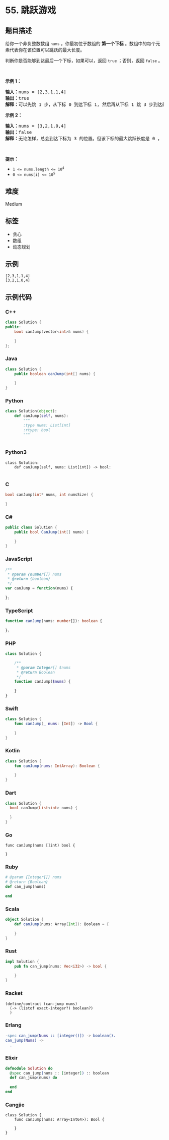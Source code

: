 # 55. 跳跃游戏

## 题目描述

<p>给你一个非负整数数组&nbsp;<code>nums</code> ，你最初位于数组的 <strong>第一个下标</strong> 。数组中的每个元素代表你在该位置可以跳跃的最大长度。</p>

<p>判断你是否能够到达最后一个下标，如果可以，返回 <code>true</code> ；否则，返回 <code>false</code> 。</p>

<p>&nbsp;</p>

<p><strong>示例&nbsp;1：</strong></p>

<pre>
<strong>输入：</strong>nums = [2,3,1,1,4]
<strong>输出：</strong>true
<strong>解释：</strong>可以先跳 1 步，从下标 0 到达下标 1, 然后再从下标 1 跳 3 步到达最后一个下标。
</pre>

<p><strong>示例&nbsp;2：</strong></p>

<pre>
<strong>输入：</strong>nums = [3,2,1,0,4]
<strong>输出：</strong>false
<strong>解释：</strong>无论怎样，总会到达下标为 3 的位置。但该下标的最大跳跃长度是 0 ， 所以永远不可能到达最后一个下标。
</pre>

<p>&nbsp;</p>

<p><strong>提示：</strong></p>

<ul>
	<li><code>1 &lt;= nums.length &lt;= 10<sup>4</sup></code></li>
	<li><code>0 &lt;= nums[i] &lt;= 10<sup>5</sup></code></li>
</ul>


## 难度

Medium

## 标签

- 贪心
- 数组
- 动态规划

## 示例

```
[2,3,1,1,4]
[3,2,1,0,4]
```

## 示例代码

### C++

```cpp
class Solution {
public:
    bool canJump(vector<int>& nums) {
        
    }
};
```

### Java

```java
class Solution {
    public boolean canJump(int[] nums) {
        
    }
}
```

### Python

```python
class Solution(object):
    def canJump(self, nums):
        """
        :type nums: List[int]
        :rtype: bool
        """
        
```

### Python3

```python3
class Solution:
    def canJump(self, nums: List[int]) -> bool:
        
```

### C

```c
bool canJump(int* nums, int numsSize) {
    
}
```

### C#

```csharp
public class Solution {
    public bool CanJump(int[] nums) {
        
    }
}
```

### JavaScript

```javascript
/**
 * @param {number[]} nums
 * @return {boolean}
 */
var canJump = function(nums) {
    
};
```

### TypeScript

```typescript
function canJump(nums: number[]): boolean {
    
};
```

### PHP

```php
class Solution {

    /**
     * @param Integer[] $nums
     * @return Boolean
     */
    function canJump($nums) {
        
    }
}
```

### Swift

```swift
class Solution {
    func canJump(_ nums: [Int]) -> Bool {
        
    }
}
```

### Kotlin

```kotlin
class Solution {
    fun canJump(nums: IntArray): Boolean {
        
    }
}
```

### Dart

```dart
class Solution {
  bool canJump(List<int> nums) {
    
  }
}
```

### Go

```golang
func canJump(nums []int) bool {
    
}
```

### Ruby

```ruby
# @param {Integer[]} nums
# @return {Boolean}
def can_jump(nums)
    
end
```

### Scala

```scala
object Solution {
    def canJump(nums: Array[Int]): Boolean = {
        
    }
}
```

### Rust

```rust
impl Solution {
    pub fn can_jump(nums: Vec<i32>) -> bool {
        
    }
}
```

### Racket

```racket
(define/contract (can-jump nums)
  (-> (listof exact-integer?) boolean?)
  )
```

### Erlang

```erlang
-spec can_jump(Nums :: [integer()]) -> boolean().
can_jump(Nums) ->
  .
```

### Elixir

```elixir
defmodule Solution do
  @spec can_jump(nums :: [integer]) :: boolean
  def can_jump(nums) do
    
  end
end
```

### Cangjie

```cangjie
class Solution {
    func canJump(nums: Array<Int64>): Bool {

    }
}
```

